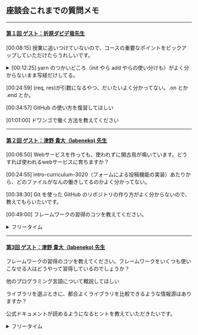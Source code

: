 ## 座談会これまでの質問メモ 

___
<!-- 第1回 -->
#### [第１回 ゲスト：折原ダビデ竜先生][1]
  
<p>
  
[00:08:15] 授業に追いつけていないので、コースの重要なポイントをピックアップしていただけたらうれしいです。
</p>
<details><summary>
  [00:12:25] yarn のつかいどころ（init やら add やらの使い分けも）がよく分からないまま写経だけしてる。
</summary>

<p>
  
[00:14:57] yarn init</p>
<p>[00:16:30] yarn add</p>
<p>[00:21:03] yarn install</p>
</details>

<p>[00:24:59] (req, res)が引数になるやつ、だいたいよく分かってない。.on とか .end とか。</p>
<p>[00:34:57] GitHub の使い方を復習してほしい</p>
<p>[01:01:00] ドワンゴで働く方法を教えてください</p>

___

<!-- 第２回 -->
#### [第２回 ゲスト：津野 貴大（labeneko) 先生][2]
  
<p>
  
[00:06:50] Webサービスを作っても、使われずに閑古鳥が鳴いています。どうすれば使われるwebサービスに育ちますか？</p>
<p>[00:24:55] intro-curriculum-3020（フォームによる投稿機能の実装）あたりから、どのファイルがなんの働きしてるのかよく分かってない。</p>
<p>[00:38:30] Git を使った GitHub のリポジトリの作り方がよく分からないので、教えてもらいたいです。</p>
<p>[00:49:00] フレームワークの習得のコツを教えてください。</p>

<details><summary>フリータイム</summary>
  
<p>
   
[00:56:40] 仕様設計後はまずGitHub上でレポジトリーを作るところから開始するのですか？</p>
<p>[00:57:40] phpのプログラムをlaravelのフレームワークを覚えて書き換えるのは難しいですか？</p>
<p>[00:58:54] docker学んだ方が良いですか？</p>
<p>[00:59:26] curl deスゴ技を紹介してください</p>
<p>[01:00:46] ラベネコさんの個人サイトはどこのサーバーですか？AWSは高いのですか？</p>
<p>[01:01:26] 英語力はどのくらいあると良いでしょうか？おすすめの英語勉強方があれば教えてください</p>
<p>[01:01:52] typo を減らすにはどうすれば良いのでしょうか？</p>
<p>[01:02:12] 今までどんなプログラミング言語を使われてきましたか？</p>
<p>[01:02:50] プログラマーで就職すると、実際はどういう仕事をするんですか？</p>
<p>[01:03:09] ラベネコさんにフォーラムで回答してもらって無茶苦茶助かりました。ありがとうございます！</p>
<p>[01:03:54] 冬のコンテスト、一番しょぼい提出の仕方（弱気）でも挑戦したいです。授業で習ったやつをちょっと変更、でしょうか？4章全部予習したらいけますか？</p>
<p>[01:04:30] scalaの魅力はどんなところですか？？</p>
<p>[01:05:10] laravelはrailsに似ているのですか？</p>
<p>[01:05:22] DBやGit管理に便利なツールってありますか？</p>
</details>


___

<!-- 第3回 -->
#### [第3回 ゲスト：津野 貴大（labeneko) 先生][3]

<p>
  
フレームワークの習得のコツを教えてください。フレームワークをいくつも使いこなせる人はどうやって習得しているのでしょうか？</p>
<p>他のプログラミング言語について概説してほしい</p>
<p>ライブラリを選ぶときに、都合よくライブラリを比較できるような情報源はありますか？</p>
<p>公式ドキュメントが読めるようになるヒントを教えていただきたいです。</p>

<details><summary>フリータイム</summary>
  <p>ごはんですよは、本当にごはんですか？</p>
</details>

<!-- 動画 URL -->
[1]:https://www.nnn.ed.nico/lessons/482531138
[2]:https://www.nnn.ed.nico/lessons/482531180
[3]:https://www.nnn.ed.nico/
